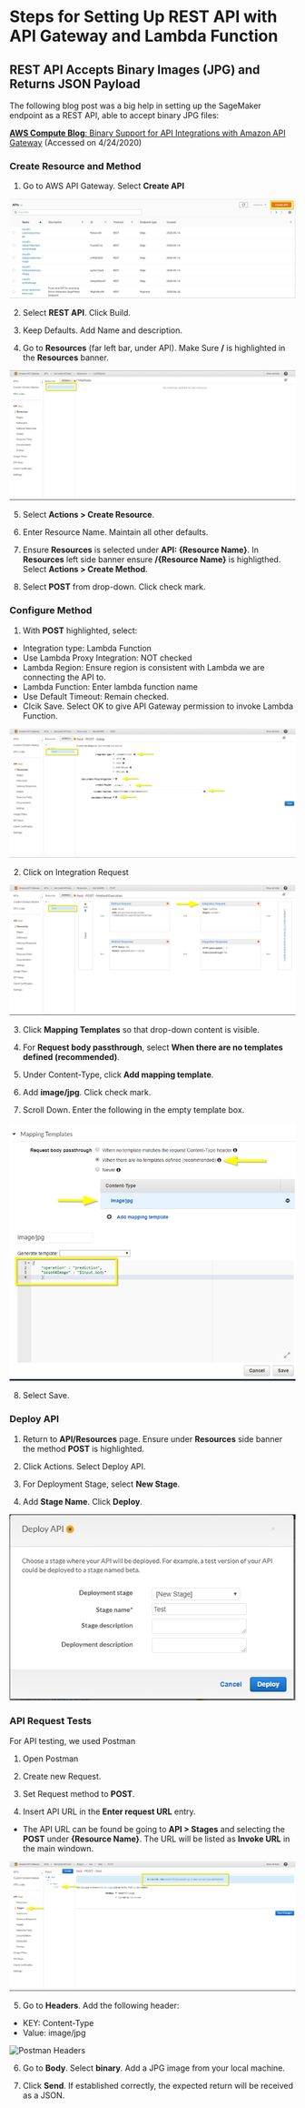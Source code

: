 # Steps for Setting Up REST API with API Gateway and Lambda Function
## REST API Accepts Binary Images (JPG) and Returns JSON Payload

The following blog post was a big help in setting up the SageMaker endpoint as a REST API, able to accept binary JPG files: 

[**AWS Compute Blog**: Binary Support for API Integrations with Amazon API Gateway](https://aws.amazon.com/blogs/compute/binary-support-for-api-integrations-with-amazon-api-gateway/) (Accessed on 4/24/2020)

### Create Resource and Method
1. Go to AWS API Gateway. Select **Create API**

![Create API](images/1_create_api.png)

2. Select **REST API**. Click Build.

3. Keep Defaults. Add Name and description.

4. Go to **Resources** (far left bar, under API). Make Sure **/** is highlighted in the **Resources** banner.

![Create Resource](images/2_create_resource.png)

5. Select **Actions > Create Resource**.
 
6. Enter Resource Name. Maintain all other defaults.

7. Ensure **Resources** is selected under __API: {Resource Name}__. In **Resources** left side banner ensure **/{Resource Name}** is highligthed. Select **Actions > Create Method**.

8. Select **POST** from drop-down. Click check mark.

### Configure Method
1. With **POST** highlighted, select:
* Integration type: Lambda Function
* Use Lambda Proxy Integration: NOT checked
* Lambda Region: Ensure region is consistent with Lambda we are connecting the API to.
* Lambda Function: Enter lambda function name
* Use Default Timeout: Remain checked.
* Clcik Save. Select OK to give API Gateway permission to invoke Lambda Function.

![Configure Method](images/3_configure_method.png)

2. Click on Integration Request

![Integration Request](images/4_integration_request.png)

3. Click **Mapping Templates** so that drop-down content is visible.

4. For **Request body passthrough**, select **When there are no templates defined (recommended)**.

5. Under Content-Type, click **Add mapping template**.

6. Add **image/jpg**. Click check mark.

7. Scroll Down. Enter the following in the empty template box.

![Mapping Templates](images/5-mapping_templates.png)

8. Select Save.

### Deploy API
1. Return to **API/Resources** page. Ensure under **Resources** side banner the method **POST** is highlighted. 

2. Click Actions. Select Deploy API.

3. For Deployment Stage, select **New Stage**.

4. Add **Stage Name**. Click **Deploy**.

![Deploy](images/6-deploy.png)

### API Request Tests
For API testing, we used Postman

1. Open Postman

2. Create new Request.

3. Set Request method to **POST**.

4. Insert API URL in the **Enter request URL** entry.

* The API URL can be found be going to **API > Stages** and selecting the **POST** under **{Resource Name}**. The URL will be listed as **Invoke URL** in the main windown.

![Invoke URL](images/7-invoke_url.png)

5. Go to **Headers**. Add the following header:
* KEY: Content-Type
* Value: image/jpg

![Postman Headers](8-postman_headers.png)

6. Go to **Body**. Select **binary**. Add a JPG image from your local machine.

7. Click **Send**. If established correctly, the expected return will be received as a JSON.
